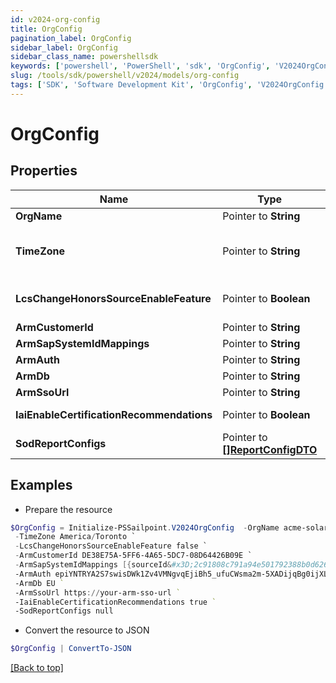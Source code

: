 ```yaml
---
id: v2024-org-config
title: OrgConfig
pagination_label: OrgConfig
sidebar_label: OrgConfig
sidebar_class_name: powershellsdk
keywords: ['powershell', 'PowerShell', 'sdk', 'OrgConfig', 'V2024OrgConfig'] 
slug: /tools/sdk/powershell/v2024/models/org-config
tags: ['SDK', 'Software Development Kit', 'OrgConfig', 'V2024OrgConfig']
---
```



# OrgConfig

## Properties

Name | Type | Description | Notes
------------ | ------------- | ------------- | -------------
**OrgName** |  Pointer to **String** | The name of the org. | [optional] 
**TimeZone** |  Pointer to **String** | The selected time zone which is to be used for the org.  This directly affects when scheduled tasks are executed.  Valid options can be found at /beta/org-config/valid-time-zones | [optional] 
**LcsChangeHonorsSourceEnableFeature** |  Pointer to **Boolean** | Flag to determine whether the LCS_CHANGE_HONORS_SOURCE_ENABLE_FEATURE flag is enabled for the current org. | [optional] 
**ArmCustomerId** |  Pointer to **String** | ARM Customer ID | [optional] 
**ArmSapSystemIdMappings** |  Pointer to **String** | A list of IDN::sourceId to ARM::systemId mappings. | [optional] 
**ArmAuth** |  Pointer to **String** | ARM authentication string | [optional] 
**ArmDb** |  Pointer to **String** | ARM database name | [optional] 
**ArmSsoUrl** |  Pointer to **String** | ARM SSO URL | [optional] 
**IaiEnableCertificationRecommendations** |  Pointer to **Boolean** | Flag to determine whether IAI Certification Recommendations are enabled for the current org | [optional] 
**SodReportConfigs** |  Pointer to [**[]ReportConfigDTO**](report-config-dto) |  | [optional] 

## Examples

- Prepare the resource
```powershell
$OrgConfig = Initialize-PSSailpoint.V2024OrgConfig  -OrgName acme-solar `
 -TimeZone America/Toronto `
 -LcsChangeHonorsSourceEnableFeature false `
 -ArmCustomerId DE38E75A-5FF6-4A65-5DC7-08D64426B09E `
 -ArmSapSystemIdMappings [{sourceId&#x3D;2c91808c791a94e501792388b0d62659, systemId&#x3D;1556}, {sourceId&#x3D;2_2c91808c791a94e501792388b0d62659, systemId&#x3D;2_1556}, {sourceId&#x3D;3_2c91808c791a94e501792388b0d62659, systemId&#x3D;3_1556}] `
 -ArmAuth epiYNTRYA2S7swisDWk1Zv4VMNgvqEjiBh5_ufuCWsma2m-5XADijqBg0ijXLby5nS6lxZNXabhGnAPGeDGc4V3jQKrhwV-UHypRLs8ZLgOjiQNus9NimS0uPdKomRW6TFWqXyfnYd-znNgbbVuwUy9GyD9ebDVJSntPastxSx7UcyGuWBqfNZYpuxKRWe_7TVY60qL55jUqyz8N4XUbbdcxdbZ0uik6ut-Bv90MKTbZexBW_PR4qcgIkaEs4kIenLyBxnGziYo7AO0tJ8bGHO8FJRkibCpAQIt7PISLo7Gg_Xf9j10dKq2YDgy4pPTvz3fE2ZHYnXCXvXFSA-vVag&#x3D;&#x3D; `
 -ArmDb EU `
 -ArmSsoUrl https://your-arm-sso-url `
 -IaiEnableCertificationRecommendations true `
 -SodReportConfigs null
```

- Convert the resource to JSON
```powershell
$OrgConfig | ConvertTo-JSON
```


[[Back to top]](#) 

